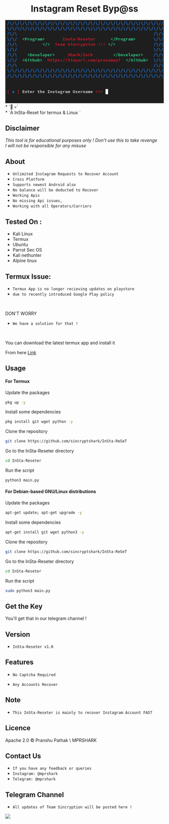 <h1 align="center">Instagram Reset Byp@ss<br>
</h1>
<img src="insta-reset.png" alt="Paris" class="center">
* `📱 💀`<br />
* `A InSta-Reset for termux & Linux `

## Disclaimer
*This tool is for educational purposes only !*
_Don't use this to take revenge_<br />
*I will not be responsible for any misuse*

## About
* `Unlimited Instagram Requests to Recover Account`
* `Cross Platform`
* `Supports newest Android also`
* `No balance will be deducted to Recover`
* `Working Apis`
* `No missing Api issues,`
* `Working with all Operators/Carriers`

## Tested On :
<ul>
  <li>Kali Linux</li>
  <li>Termux</li>
  <li>Ubuntu</li>
  <li>Parrot Sec OS</li>
  <li>Kali nethunter</li>
  <li>Alpine linux</li>
  
</ul>

## Termux Issue:
* `Termux App is no longer recieving updates on playstore`
* `due to recently introduced Google Play policy `
<br>

DON'T WORRY
* `We have a solution for that !`
<br>


You can download the latest termux app and install it

From here <a href="https://f-droid.org/repo/com.termux_118.apk">Link</a>

## Usage



#### For Termux

Update the packages
```bash
pkg up -y
```
Install some dependencies
```bash
pkg install git wget python -y
```
Clone the repository
```bash
git clone https://github.com/sincryptshark/InSta-ReSeT
```
Go to the InSta-Reseter directory
```bash
cd InSta-Reseter
```
Run the script
```bash
python3 main.py
```



#### For Debian-based GNU/Linux distributions

Update the packages
```bash
apt-get update; apt-get upgrade -y
```
Install some dependencies
```bash
apt-get install git wget python3 -y
```
Clone the repository
```bash
git clone https://github.com/sincryptshark/InSta-ReSeT
```
Go to the InSta-Reseter directory
```bash
cd InSta-Reseter
```
Run the script
```bash
sudo python3 main.py
```

## Get the Key

You'll get that in our telegram channel !

## Version
* `InSta-Reseter v1.0`

## Features
* `No Captcha Required`

* `Any Accounts Recover`

## Note
* `This InSta-Reseter is mainly to recover Instagram Account FAST`

## Licence
Apache 2.0 © Pranshu Pathak \ MPRSHARK


## Contact Us
* `If you have any feedback or queries`
* `Instagram: @mprshark`
* `Telegram: @mprshark`

## Telegram Channel

* `All updates of Team Sincryption will be posted here !`

<a href="https://t.me/sincryption">
         <img src="https://smartiblogster.com/wp-content/uploads/2021/03/smartiblogster-iblogster-join-telegram-channel.png">
